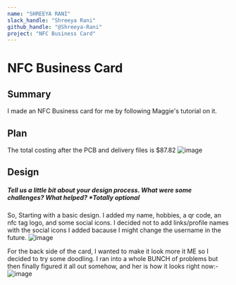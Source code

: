 ```yaml
---
name: "SHREEYA RANI"
slack_handle: "Shreeya Rani"
github_handle: "@Shreeya-Rani"
project: "NFC Business Card"
---
```


# NFC Business Card
## Summary
I made an NFC Business card for me by following Maggie's tutorial on it.

## Plan
The total costing after the PCB and delivery files is $87.82
![image](https://github.com/Shreeya-Rani/OnBoard/assets/91476252/6d97e94b-25ff-4629-bc59-b918edcf8bb1)


## Design
##### Tell us a little bit about your design process. What were some challenges? What helped? ***Totally optional**
So, Starting with a basic design. I added my name, hobbies, a qr code, an nfc tag logo, and some social icons.
I decided not to add links/profile names with the social icons I added bacause I might change the username in the future.
![image](https://github.com/Shreeya-Rani/OnBoard/assets/91476252/44a14db5-1b11-425e-ae08-798ca532d131)

For the back side of the card, I wanted to make it look more it ME so I decided to try some doodling. I ran into a whole BUNCH of problems but then finally figured it all out somehow, and her is how it looks right now:-
![image](https://github.com/Shreeya-Rani/OnBoard/assets/91476252/822fb66b-6314-43c8-bcd5-c365f4459400)
